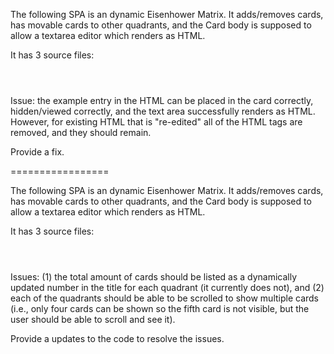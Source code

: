 The following SPA is an dynamic Eisenhower Matrix. It adds/removes cards, has movable cards to other quadrants, and the Card body is supposed to allow a textarea editor which renders as HTML.

It has 3 source files:
```html
``` 

```css
```

```javascript
```

Issue: the example entry in the HTML can be placed in the card correctly, hidden/viewed correctly, and the text area successfully renders as HTML. However, for existing HTML that is "re-edited" all of the HTML tags are removed, and they should remain.

Provide a fix.

=================

The following SPA is an dynamic Eisenhower Matrix. It adds/removes cards, has movable cards to other quadrants, and the Card body is supposed to allow a textarea editor which renders as HTML.

It has 3 source files:
```html
``` 

```css
```

```javascript
```

Issues: (1) the total amount of cards should be listed as a dynamically updated number in the title for each quadrant (it currently does not), and (2) each of the quadrants should be able to be scrolled to show multiple cards (i.e., only four cards can be shown so the fifth card is not visible, but the user should be able to scroll and see it).

Provide a updates to the code to resolve the issues.